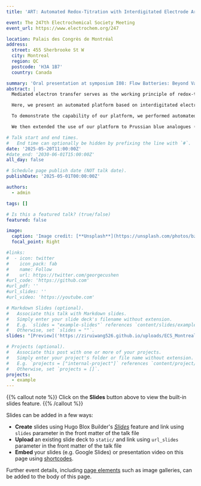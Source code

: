 ```yaml
---
title: 'ART: Automated Redox-Titration with Interdigitated Electrode Arrays for Energy Storage Materials'

event: The 247th Electrochemical Society Meeting
event_url: https://www.electrochem.org/247

location: Palais des Congrès de Montréal
address:
  street: 455 Sherbrooke St W
  city: Montreal
  region: QC
  postcode: 'H3A 1B7'
  country: Canada

summary: 'Oral presentation at symposium I08: Flow Batteries: Beyond Vanadium - Breakthrough Electrolytes for Energy Storage'
abstract: |
  Mediated electron transfer serves as the working principle of redox-targeting flow batteries (RTFBs), a promising technology that requires optimization across a vast parameter space, including different energy storage materials, redox mediators, and electrolyte conditions. The method of electrochemical surface interrogation scanning electrochemical microscopy (SI-SECM) has been developed to understand the mediated electron transfer process between a redox mediator and a surface-confined species. However, this technique is often labor-intensive, low-throughput, and incompatible with automation and thus limits its applications for systematic studies such as optimizing RTFBs.

  Here, we present an automated platform based on interdigitated electrode arrays (IDAs) that enables high-throughput redox-titration measurements. Leveraging Python libraries developed by our group, we seamlessly interface electrochemical workstations and hardware components such as a syringe pump, achieving full automation of tasks traditionally requiring human intervention.

  To demonstrate the capability of our platform, we performed automated redox-titration measurements on polypyrrole (PPy), a conductive polymer that has found uses in pseudocapacitors. A total number of 504 SI measurements were conducted in 50 hours, covering a broad parameter space that included different IDA electrode gap widths, PPy charging potential, voltammetric scan rates, and electrolyte concentrations, with hexaammineruthenium(III) (Ru(NH3)63+) as the redox mediator. Our results demonstrated high reproducibility and revealed the effects of charging potential and electrolyte concentration on the charge storage behavior of PPy. Finite-element simulations further provided insights into the charge transfer kinetics between PPy and the redox mediator.

  We then extended the use of our platform to Prussian blue analogues (PBAs), a promising material for RTFBs to perform automated redox targeting experiments with different electrolytes and redox mediators. The high-throughput, programmable, and versatile nature of our platform establishes a practical way for advanced investigations into systems that require large-scale combinatorial studies.

# Talk start and end times.
#   End time can optionally be hidden by prefixing the line with `#`.
date: '2025-05-20T11:00:00Z'
#date_end: '2030-06-01T15:00:00Z'
all_day: false

# Schedule page publish date (NOT talk date).
publishDate: '2025-05-01T00:00:00Z'

authors:
  - admin

tags: []

# Is this a featured talk? (true/false)
featured: false

image:
  caption: 'Image credit: [**Unsplash**](https://unsplash.com/photos/bzdhc5b3Bxs)'
  focal_point: Right

#links:
#  - icon: twitter
#    icon_pack: fab
#    name: Follow
#    url: https://twitter.com/georgecushen
#url_code: 'https://github.com'
#url_pdf: ''
#url_slides: ''
#url_video: 'https://youtube.com'

# Markdown Slides (optional).
#   Associate this talk with Markdown slides.
#   Simply enter your slide deck's filename without extension.
#   E.g. `slides = "example-slides"` references `content/slides/example-slides.md`.
#   Otherwise, set `slides = ""`.
slides: "[Preview]('https://ziruiwang526.github.io/uploads/ECS_Montreal_Zirui_Final.pptx')"

# Projects (optional).
#   Associate this post with one or more of your projects.
#   Simply enter your project's folder or file name without extension.
#   E.g. `projects = ["internal-project"]` references `content/project/deep-learning/index.md`.
#   Otherwise, set `projects = []`.
projects:
  - example
---
```


{{% callout note %}}
Click on the **Slides** button above to view the built-in slides feature.
{{% /callout %}}

Slides can be added in a few ways:

- **Create** slides using Hugo Blox Builder's [_Slides_](https://docs.hugoblox.com/reference/content-types/) feature and link using `slides` parameter in the front matter of the talk file
- **Upload** an existing slide deck to `static/` and link using `url_slides` parameter in the front matter of the talk file
- **Embed** your slides (e.g. Google Slides) or presentation video on this page using [shortcodes](https://docs.hugoblox.com/reference/markdown/).

Further event details, including [page elements](https://docs.hugoblox.com/reference/markdown/) such as image galleries, can be added to the body of this page.
